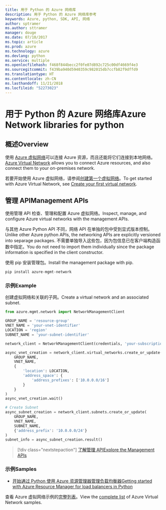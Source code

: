 ```yaml
---
title: 用于 Python 的 Azure 网络库
description: 用于 Python 的 Azure 网络库参考
keywords: Azure, python, SDK, API, 网络
author: sptramer
ms.author: sttramer
manager: douge
ms.date: 07/10/2017
ms.topic: article
ms.prod: azure
ms.technology: azure
ms.devlang: python
ms.service: multiple
ms.openlocfilehash: f468f844becc2f0fe07d892c725c00df4669f4e3
ms.sourcegitcommit: f439ba940d5940359c982015db7ccfb82f9dffd9
ms.translationtype: HT
ms.contentlocale: zh-CN
ms.lasthandoff: 11/21/2018
ms.locfileid: "52273023"
---
```

# <a name="azure-network-libraries-for-python"></a><span data-ttu-id="9617b-104">用于 Python 的 Azure 网络库</span><span class="sxs-lookup"><span data-stu-id="9617b-104">Azure Network libraries for python</span></span>

## <a name="overview"></a><span data-ttu-id="9617b-105">概述</span><span class="sxs-lookup"><span data-stu-id="9617b-105">Overview</span></span>

<span data-ttu-id="9617b-106">使用 [Azure 虚拟网络](/azure/virtual-network/virtual-networks-overview)可以连接 Azure 资源，而且还能将它们连接到本地网络。</span><span class="sxs-lookup"><span data-stu-id="9617b-106">[Azure Virtual Network](/azure/virtual-network/virtual-networks-overview) allows you to connect Azure resources, and also connect them to your on-premises network.</span></span>

<span data-ttu-id="9617b-107">若要开始使用 Azure 虚拟网络，请参阅[创建第一个虚拟网络](/azure/virtual-network/virtual-network-get-started-vnet-subnet)。</span><span class="sxs-lookup"><span data-stu-id="9617b-107">To get started with Azure Virtual Network, see [Create your first virtual network](/azure/virtual-network/virtual-network-get-started-vnet-subnet).</span></span>

## <a name="management-apis"></a><span data-ttu-id="9617b-108">管理 API</span><span class="sxs-lookup"><span data-stu-id="9617b-108">Management APIs</span></span>

<span data-ttu-id="9617b-109">使用管理 API 检查、管理和配置 Azure 虚拟网络。</span><span class="sxs-lookup"><span data-stu-id="9617b-109">Inspect, manage, and configure Azure virtual networks with the management APIs.</span></span>

<span data-ttu-id="9617b-110">与其他 Azure Python API 不同，网络 API 在单独的包中受到显式版本控制。</span><span class="sxs-lookup"><span data-stu-id="9617b-110">Unlike other Azure python APIs, the networking APIs are explicitly versioned into separage packages.</span></span> <span data-ttu-id="9617b-111">不需要单独导入这些包，因为包信息已在客户端构造函数中指定。</span><span class="sxs-lookup"><span data-stu-id="9617b-111">You do not need to import them individually since the package information is specified in the client constructor.</span></span>

<span data-ttu-id="9617b-112">使用 pip 安装管理包。</span><span class="sxs-lookup"><span data-stu-id="9617b-112">Install the management package with pip.</span></span>

```bash
pip install azure-mgmt-network
```

### <a name="example"></a><span data-ttu-id="9617b-113">示例</span><span class="sxs-lookup"><span data-stu-id="9617b-113">Example</span></span>

<span data-ttu-id="9617b-114">创建虚拟网络和关联的子网。</span><span class="sxs-lookup"><span data-stu-id="9617b-114">Create a virtual network and an associated subnet.</span></span>

```python
from azure.mgmt.network import NetworkManagementClient

GROUP_NAME = 'resource-group'
VNET_NAME = 'your-vnet-identifier'
LOCATION = 'region'
SUBNET_NAME = 'your-subnet-identifier'

network_client = NetworkManagementClient(credentials, 'your-subscription-id')

async_vnet_creation = network_client.virtual_networks.create_or_update(
    GROUP_NAME,
    VNET_NAME,
    {
        'location': LOCATION,
        'address_space': {
            'address_prefixes': ['10.0.0.0/16']
        }
    }
)
async_vnet_creation.wait()

# Create Subnet
async_subnet_creation = network_client.subnets.create_or_update(
    GROUP_NAME,
    VNET_NAME,
    SUBNET_NAME,
    {'address_prefix': '10.0.0.0/24'}
)
subnet_info = async_subnet_creation.result()
```

> [!div class="nextstepaction"]
> [<span data-ttu-id="9617b-115">了解管理 API</span><span class="sxs-lookup"><span data-stu-id="9617b-115">Explore the Management APIs</span></span>](/python/api/overview/azure/network/management)

### <a name="samples"></a><span data-ttu-id="9617b-116">示例</span><span class="sxs-lookup"><span data-stu-id="9617b-116">Samples</span></span>

* [<span data-ttu-id="9617b-117">开始通过 Python 使用 Azure 资源管理器管理负载均衡器</span><span class="sxs-lookup"><span data-stu-id="9617b-117">Getting started with Azure Resource Manager for load balancers in Python</span></span>](https://azure.microsoft.com/en-us/resources/samples/network-python-manage-loadbalancer/)

<span data-ttu-id="9617b-118">查看 Azure 虚拟网络示例的[完整列表](https://azure.microsoft.com/en-us/resources/samples/?platform=python&term=virtual%20network)。</span><span class="sxs-lookup"><span data-stu-id="9617b-118">View the [complete list](https://azure.microsoft.com/en-us/resources/samples/?platform=python&term=virtual%20network) of Azure Virtual Network samples.</span></span>
